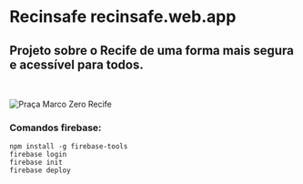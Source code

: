 # Recinsafe recinsafe.web.app
<h2>Projeto sobre o Recife de uma forma mais segura e acessível para todos.</h2>
<br>

![Praça Marco Zero Recife](https://media.istockphoto.com/photos/architecture-from-marco-zero-square-in-recife-downtown-picture-id1162468341?k=20&m=1162468341&s=612x612&w=0&h=-wW4gln8cKIfKmgFNKBkILNmqkdg6i8wMRw7Jli5HHw=)

<h3>Comandos firebase:</h3>

```
npm install -g firebase-tools
firebase login
firebase init
firebase deploy
```
